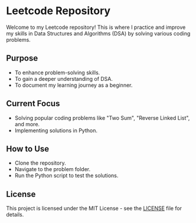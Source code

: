 # Leetcode Repository

Welcome to my Leetcode repository! This is where I practice and improve my skills in Data Structures and Algorithms (DSA) by solving various coding problems.

## Purpose

- To enhance problem-solving skills.
- To gain a deeper understanding of DSA.
- To document my learning journey as a beginner.

## Current Focus

- Solving popular coding problems like "Two Sum", "Reverse Linked List", and more.
- Implementing solutions in Python.

## How to Use

- Clone the repository.
- Navigate to the problem folder.
- Run the Python script to test the solutions.

## License

This project is licensed under the MIT License - see the [LICENSE](LICENSE) file for details.
